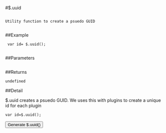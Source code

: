 #$.uuid

```

Utility function to create a psuedo GUID
 
```

##Example

```
 var id= $.uuid();
 
```


##Parameters

```

```

##Returns

```
undefined
```

##Detail

$.uuid creates a psuedo GUID.  We uses this with plugins to create a unique id for each plugin

```
var id=$.uuid();
```


<input type="button" value="Generate $.uuid()" onclick="alert($.uuid())">